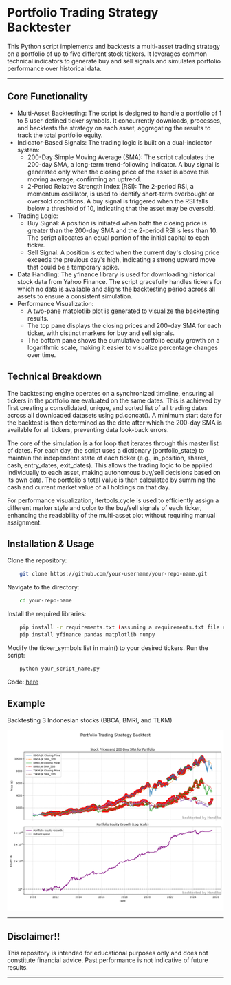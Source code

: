 # Portfolio Trading Strategy Backtester
This Python script implements and backtests a multi-asset trading strategy on a portfolio of up to five different stock tickers. It leverages common technical indicators to generate buy and sell signals and simulates portfolio performance over historical data.

---

## Core Functionality
* Multi-Asset Backtesting: The script is designed to handle a portfolio of 1 to 5 user-defined ticker symbols. It concurrently downloads, processes, and backtests the strategy on each asset, aggregating the results to track the total portfolio equity.
* Indicator-Based Signals: The trading logic is built on a dual-indicator system:
  * 200-Day Simple Moving Average (SMA): The script calculates the 200-day SMA, a long-term trend-following indicator. A buy signal is generated only when the closing price of the asset is above this moving average, confirming an uptrend.
  * 2-Period Relative Strength Index (RSI): The 2-period RSI, a momentum oscillator, is used to identify short-term overbought or oversold conditions. A buy signal is triggered when the RSI falls below a threshold of 10, indicating that the asset may be oversold.
* Trading Logic:
  * Buy Signal: A position is initiated when both the closing price is greater than the 200-day SMA and the 2-period RSI is less than 10. The script allocates an equal portion of the initial capital to each ticker.
  * Sell Signal: A position is exited when the current day's closing price exceeds the previous day's high, indicating a strong upward move that could be a temporary spike.
* Data Handling: The yfinance library is used for downloading historical stock data from Yahoo Finance. The script gracefully handles tickers for which no data is available and aligns the backtesting period across all assets to ensure a consistent simulation.
* Performance Visualization:
  * A two-pane matplotlib plot is generated to visualize the backtesting results.
  * The top pane displays the closing prices and 200-day SMA for each ticker, with distinct markers for buy and sell signals.
  * The bottom pane shows the cumulative portfolio equity growth on a logarithmic scale, making it easier to visualize percentage changes over time.

## Technical Breakdown
The backtesting engine operates on a synchronized timeline, ensuring all tickers in the portfolio are evaluated on the same dates. This is achieved by first creating a consolidated, unique, and sorted list of all trading dates across all downloaded datasets using pd.concat(). A minimum start date for the backtest is then determined as the date after which the 200-day SMA is available for all tickers, preventing data look-back errors.

The core of the simulation is a for loop that iterates through this master list of dates. For each day, the script uses a dictionary (portfolio_state) to maintain the independent state of each ticker (e.g., in_position, shares, cash, entry_dates, exit_dates). This allows the trading logic to be applied individually to each asset, making autonomous buy/sell decisions based on its own data. The portfolio's total value is then calculated by summing the cash and current market value of all holdings on that day.

For performance visualization, itertools.cycle is used to efficiently assign a different marker style and color to the buy/sell signals of each ticker, enhancing the readability of the multi-asset plot without requiring manual assignment.

## Installation & Usage
Clone the repository:
```bash
    git clone https://github.com/your-username/your-repo-name.git
```

Navigate to the directory:
```bash
    cd your-repo-name
```

Install the required libraries:
```bash
    pip install -r requirements.txt (assuming a requirements.txt file exists) or manually:
    pip install yfinance pandas matplotlib numpy
```

Modify the ticker_symbols list in main() to your desired tickers.
Run the script:
```bash
    python your_script_name.py
```

Code: [here](https://github.com/handiko/RSI-2-Portfolio-Trading-Strategy-Backtester/blob/main/JupyterNotebook/Portfolio%20Mode%20-%202-RSI%20Trading%20Strategy.ipynb)

## Example
Backtesting 3 Indonesian stocks (BBCA, BMRI, and TLKM)

![](./portfolio_trading_strategy_plot_3_tickers.png)

---

## Disclaimer!!
This repository is intended for educational purposes only and does not constitute financial advice. Past performance is not indicative of future results.

---
